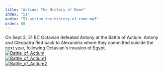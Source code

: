 ```yaml
---
title: "Actium: The History of Rome"
index: "51"
audio: "51-actium-the-history-of-rome.mp3"
order: 60
---
```


On Sept 2, 31 BC Octavian defeated Antony at the Battle of Actium. Antony and Cleopatra fled back to Alexandria where they committed suicide the next year, following Octavian's invasion of Egypt.  
[![Battle_of_Actium](http://thehistoryofrome.typepad.com/.a/6a01053629a711970c0115702de5ff970b-800wi "Battle_of_Actium")](http://thehistoryofrome.typepad.com/.a/6a01053629a711970c0115702de5ff970b-pi)  
[![Battle_of_Actium1](http://thehistoryofrome.typepad.com/.a/6a01053629a711970c0115702de62b970b-800wi "Battle_of_Actium1")](http://thehistoryofrome.typepad.com/.a/6a01053629a711970c0115702de62b970b-pi)  
[![Battle_of_Actium2](http://thehistoryofrome.typepad.com/.a/6a01053629a711970c01156f373ba1970c-800wi "Battle_of_Actium2")](http://thehistoryofrome.typepad.com/.a/6a01053629a711970c01156f373ba1970c-pi)
